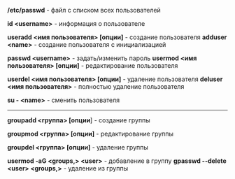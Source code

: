 **/etc/passwd** - файл с списком всех пользователей

**id \<username>** - информация о пользователе

**useradd <имя пользователя> \[опции]** - создание пользователя 
**adduser \<name>** - создание пользователя с инициализацией

**passwd \<username>** - задать/изменить пароль 
**usermod <имя пользователя> \[опции]** - редактирование пользователя

**userdel <имя пользователя> \[опции]** - удаление пользователя **deluser <имя пользователя>** - полностью удаление пользователя

**su - \<name>** - сменить пользователя

---

**groupadd <группа> \[опции**] - создание группы

**groupmod <группа> \[опции]** - редактирование группы

**groupdel <группа> \[опции]** - удаление группы

**usermod -aG <groups,> \<user>** - добавление в группу 
**gpasswd --delete \<user> <groups,>** - удаление из группы
